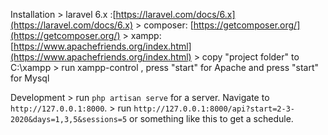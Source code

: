 


 Installation
	> laravel 6.x :[https://laravel.com/docs/6.x](https://laravel.com/docs/6.x)
	> composer: [https://getcomposer.org/](https://getcomposer.org/)
	> xampp: [https://www.apachefriends.org/index.html](https://www.apachefriends.org/index.html)
	> copy "project folder" to  C:\xampp
	> run xampp-control , press "start" for  Apache and  press "start" for Mysql
	 


 Development 
	> run  `php artisan serve`  for a server. Navigate to `http://127.0.0.1:8000`.
	> run  `http://127.0.0.1:8000/api?start=2-3-2020&days=1,3,5&sessions=5` or something like this to get a schedule.

